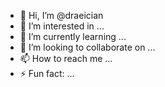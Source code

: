 - 👋 Hi, I’m @draeician
- 👀 I’m interested in ...
- 🌱 I’m currently learning ...
- 💞️ I’m looking to collaborate on ...
- 📫 How to reach me ...
- ⚡ Fun fact: ...

<!---
draeician/draeician is a ✨ special ✨ repository because its `README.md` (this file) appears on your GitHub profile.
You can click the Preview link to take a look at your changes.
--->
